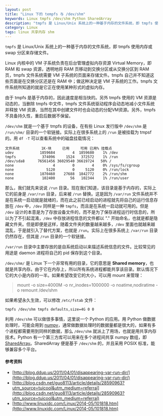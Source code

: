 ```yaml
---
layout: post
title: "Linux 下的 tempfs 与 /dev/shm"
keywords: Linux tmpfs /dev/shm Python SharedArray
description: "tmpfs 是 Linux/Unix 系统上的一种基于内存的文件系统，即 tmpfs 使用内存或 swap 分区来存储文件。"
category: Linux
tags: linux 共享内存 shm
---
```


`tmpfs` 是 Linux/Unix 系统上的一种基于内存的文件系统，即 tmpfs 使用内存或 swap 分区来存储文件。

Linux 内核中的 VM 子系统负责在后台管理虚拟内存资源 Virtual Memory，即 RAM 和 swap 资源，透明地将 RAM 页移动到交换分区或从交换分区到 RAM 页，tmpfs 文件系统需要 VM 子系统的页面来存储文件。tmpfs 自己并不知道这些页面是在交换分区还是在 RAM 中；做这种决定是 VM 子系统的工作。tmpfs 文件系统所知道的就是它正在使用某种形式的虚拟内存。

由于 tmpfs 是基于内存的，因此速度是相当快的。另外 tmpfs 使用的 VM 资源是动态的，当删除 tmpfs 中文件，tmpfs 文件系统驱动程序会动态地减小文件系统并释放 VM 资源，当然在其中创建文件时也会动态的分配VM资源。另外，tmpfs 不具备持久性，重启后数据不保留。

`/dev/shm` 就是一个基于 tmpfs 的设备，在有些 Linux 发行版中 `/dev/shm` 是 `/run/shm/` 目录的一个软链接。实际上在很多系统上的 `/run` 是被挂载为 tmpsf 的。用 `df -T` 可以查看系统中的磁盘挂载情况：

```
文件系统          1K-块     已用     可用 已用% 挂载点
udev            1859684        4  1859680    1% /dev
tmpfs            374096     1524   372572    1% /run
/dev/sda8      76561456 36029540 36619724   50% /
none                  4        0        4    0% /sys/fs/cgroup
none               5120        0     5120    0% /run/lock
none            1870460    27688  1842772    2% /run/shm
none             102400       56   102344    1% /run/user
```

那么，我们就先来说说 `/run` 目录。现在我们知道，该目录是基于内存的，实际上它的前身是 `/var/run` 目录，后来被 `/run` 替换。这是因为 `/var/run` 文件系统并不是在系统一启动就是就绪的，而在此之前已经启动的进程就先将自己的运行信息存放在 `/dev` 中，`/dev` 同样是一种 `tmpfs`，而且是在系统一启动就可用的。但是 `/dev` 设计的本意是为了存放设备文件的，而不是为了保存进程运行时信息的，所以为了不引起混淆，`/dev` 中存放进程信息的文件都以 "." 开始命名，也就是都是隐藏文件夹。但是即便是这样，随着文件夹的数量越来越多，`/dev` 里面也就越来越混乱，于是就引入了替代方案，也就是 `/run`。实际上在很多系统上 `/var/run` 目录仍然存在，但其是 `/run` 目录的一个软链接。

`/var/run` 目录中主要存放的是自系统启动以来描述系统信息的文件。比较常见的用途是 daemon 进程将自己的 pid 保存到这个目录。

`/dev/shm/` 是 Linux 下一个非常有用的目录，它的意思是 **Shared memory**，也就是共享内存。由于它在内存上，所以所有系统进程都能共享该目录。默认情况下它的大小是内存的一半。如果希望改变它的大小，可以用 mount 来管理：

> mount -o size=4000M -o nr_inodes=1000000 -o noatime,nodiratime -o remount /dev/shm

如果希望永久生效，可以修改 `/etc/fstab` 文件：

```
tmpfs /dev/shm tmpfs defaults,size=4G 0 0
```

利用 `/dev/shm` 可以做很多事情，这里说一个 Python 的应用。用 Python 做数据处理时，可能会用到 [numpy](https://docs.scipy.org/doc/numpy/index.html)，通常做数据处理时的数据量都是很大的，如果有多个进程都需要用到同样的数据，那么 `/dev/shm` 就派上了用场，也就是用共享内存技术。Python 有一个第三方库可以用来在多个进程间共享 numpy 数组，即 [SharedArray](https://pypi.python.org/pypi/SharedArray)。SharedArray 便是基于 `/dev/shm` 的，并且采用 POSIX 标准，能够兼容多个平台。

#### 参考资料

- [http://blog.ddup.us/2011/04/01/disappearing-var-run-dir/](http://blog.ddup.us/2011/04/01/disappearing-var-run-dir/)
- [http://blog.csdn.net/guo8113/article/details/28590963?utm_source=tuicool&utm_medium=referral](http://blog.csdn.net/guo8113/article/details/28590963?utm_source=tuicool&utm_medium=referral)
- [http://www.linuxidc.com/Linux/2014-05/101818.htm](http://www.linuxidc.com/Linux/2014-05/101818.htm)
